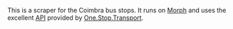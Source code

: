 This is a scraper for the Coimbra bus stops. It runs on [Morph](https://morph.io) and uses the excellent [API](https://developer.ost.pt/api-explorer/) provided by [One.Stop.Transport](http://www.ost.pt).
